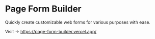 # Page Form Builder

Quickly create customizable web forms for various purposes with ease.

Visit -> <https://page-form-builder.vercel.app/>
